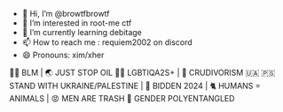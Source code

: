 - 👋 Hi, I’m @browtfbrowtf
- 👀 I’m interested in root-me ctf
- 🌱 I’m currently learning debitage
- 📫 How to reach me : requiem2002 on discord
- 😄 Pronouns: xim/xher

✊🏿 BLM | 🌏 JUST STOP OIL
🏳️‍🌈 LGBTIQA2S+ | 🥬 CRUDIVORISM
🇺🇦 🇵🇸  STAND WITH UKRAINE/PALESTINE |
📍 BIDDEN 2024 | 🐈 HUMANS = ANIMALS | 😡 MEN ARE TRASH
🌊 GENDER POLYENTANGLED
